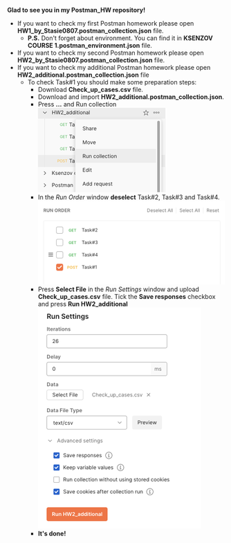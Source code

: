 **Glad to see you in my Postman_HW repository!**  
- If you want to check my first Postman homework please open **HW1_by_Stasie0807.postman_collection.json** file.  
    - **P.S.** Don't forget about environment. You can find it in **KSENZOV COURSE 1.postman_environment.json** file.  
- If you want to check my second Postman homework please open **HW2_by_Stasie0807.postman_collection.json** file.    
- If you want to check my additional Postman homework please open **HW2_additional.postman_collection.json** file  
    - To check Task#1 you should make some preparation steps:  
        - Download **Check_up_cases.csv** file.
        - Download and import **HW2_additional.postman_collection.json**.  
        - Press **...** and Run collection  
         ![image text](https://github.com/an-maximovich0807/Git_media/blob/master/run_collection_scr.png)
        - In the *Run Order* window **deselect** Task#2, Task#3 and Task#4.  
         ![image text](https://github.com/an-maximovich0807/Git_media/blob/master/run_screen_scr.png)   
        - Press **Select File** in the *Run Settings* window and upload **Check_up_cases.csv** file. Tick the **Save responses** checkbox and press **Run HW2_additional**  
         ![image text](https://github.com/an-maximovich0807/Git_media/blob/master/run_settings_scr.png)  
         - **It's done!**
